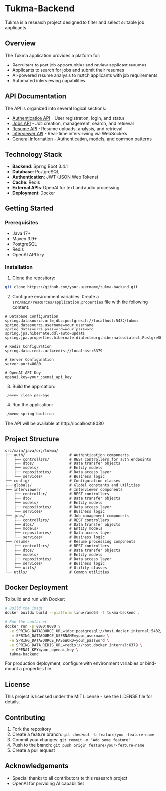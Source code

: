 # Tukma-Backend

Tukma is a research project designed to filter and select suitable job applicants.

## Overview

The Tukma application provides a platform for:
- Recruiters to post job opportunities and review applicant resumes
- Applicants to search for jobs and submit their resumes
- AI-powered resume analysis to match applicants with job requirements
- Automated interviewing capabilities

## API Documentation

The API is organized into several logical sections:

- [Authentication API](docs/auth-api.md) - User registration, login, and status
- [Jobs API](docs/jobs-api.md) - Job creation, management, search, and retrieval
- [Resume API](docs/resume-api.md) - Resume uploads, analysis, and retrieval
- [Interviewer API](docs/interviewer-api.md) - Real-time interviewing via WebSockets
- [General Information](docs/general-info.md) - Authentication, models, and common patterns

## Technology Stack

- **Backend**: Spring Boot 3.4.1
- **Database**: PostgreSQL
- **Authentication**: JWT (JSON Web Tokens)
- **Cache**: Redis
- **External APIs**: OpenAI for text and audio processing
- **Deployment**: Docker

## Getting Started

### Prerequisites

- Java 17+
- Maven 3.9+
- PostgreSQL
- Redis
- OpenAI API key

### Installation

1. Clone the repository:
```bash
git clone https://github.com/your-username/tukma-backend.git
```

2. Configure environment variables:
Create a `src/main/resources/application.properties` file with the following content:

```properties
# Database Configuration
spring.datasource.url=jdbc:postgresql://localhost:5432/tukma
spring.datasource.username=your_username
spring.datasource.password=your_password
spring.jpa.hibernate.ddl-auto=update
spring.jpa.properties.hibernate.dialect=org.hibernate.dialect.PostgreSQLDialect

# Redis Configuration
spring.data.redis.url=redis://localhost:6379

# Server Configuration
server.port=8080

# OpenAI API Key
openai.key=your_openai_api_key
```

3. Build the application:
```bash
./mvnw clean package
```

4. Run the application:
```bash
./mvnw spring-boot:run
```

The API will be available at http://localhost:8080

## Project Structure

```
src/main/java/org/tukma/
├── auth/                    # Authentication components
│   ├── controllers/         # REST controllers for auth endpoints
│   ├── dtos/                # Data transfer objects
│   ├── models/              # Entity models
│   ├── repositories/        # Data access layer
│   └── services/            # Business logic
├── config/                  # Configuration classes
├── globals/                 # Global constants and utilities
├── interviewer/             # Interviewer components
│   ├── controller/          # REST controllers
│   ├── dto/                 # Data transfer objects
│   ├── models/              # Entity models
│   ├── repositories/        # Data access layer
│   └── services/            # Business logic
├── jobs/                    # Job management components
│   ├── controllers/         # REST controllers
│   ├── dtos/                # Data transfer objects
│   ├── models/              # Entity models
│   ├── repositories/        # Data access layer
│   └── services/            # Business logic
├── resume/                  # Resume processing components
│   ├── controllers/         # REST controllers
│   ├── dtos/                # Data transfer objects
│   ├── models/              # Entity models
│   ├── repositories/        # Data access layer
│   ├── services/            # Business logic
│   └── utils/               # Utility classes
└── utils/                   # Common utilities
```

## Docker Deployment

To build and run with Docker:

```bash
# Build the image
docker buildx build --platform linux/amd64 -t tukma-backend .

# Run the container
docker run -p 8080:8080 \
  -e SPRING_DATASOURCE_URL=jdbc:postgresql://host.docker.internal:5432/tukma \
  -e SPRING_DATASOURCE_USERNAME=your_username \
  -e SPRING_DATASOURCE_PASSWORD=your_password \
  -e SPRING_DATA_REDIS_URL=redis://host.docker.internal:6379 \
  -e OPENAI_KEY=your_openai_key \
  tukma-backend
```

For production deployment, configure with environment variables or bind-mount a properties file.

## License

This project is licensed under the MIT License - see the LICENSE file for details.

## Contributing

1. Fork the repository
2. Create a feature branch: `git checkout -b feature/your-feature-name`
3. Commit your changes: `git commit -m 'Add some feature'`
4. Push to the branch: `git push origin feature/your-feature-name`
5. Create a pull request

## Acknowledgements

- Special thanks to all contributors to this research project
- OpenAI for providing AI capabilities
